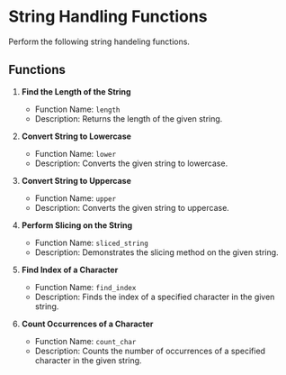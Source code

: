 # String Handling Functions

Perform the following string handeling functions.


## Functions

1. **Find the Length of the String**
    - Function Name: `length`
    - Description: Returns the length of the given string.

2. **Convert String to Lowercase**
    - Function Name: `lower`
    - Description: Converts the given string to lowercase.

3. **Convert String to Uppercase**
    - Function Name: `upper`
    - Description: Converts the given string to uppercase.

4. **Perform Slicing on the String**
    - Function Name: `sliced_string`
    - Description: Demonstrates the slicing method on the given string.

5. **Find Index of a Character**
    - Function Name: `find_index`
    - Description: Finds the index of a specified character in the given string.

6. **Count Occurrences of a Character**
    - Function Name: `count_char`
    - Description: Counts the number of occurrences of a specified character in the given string.
